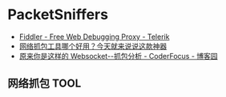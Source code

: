 # PacketSniffers

- [Fiddler - Free Web Debugging Proxy - Telerik](https://www.telerik.com/fiddler)
- [网络抓包工具哪个好用？今天就来说说这款神器](http://baijiahao.baidu.com/s?id=1601267158366334772&wfr=spider&for=pc)
- [原来你是这样的 Websocket--抓包分析 - CoderFocus - 博客园](https://www.cnblogs.com/songwenjie/p/8575579.html)

## 网络抓包 TOOL

```c#

```
